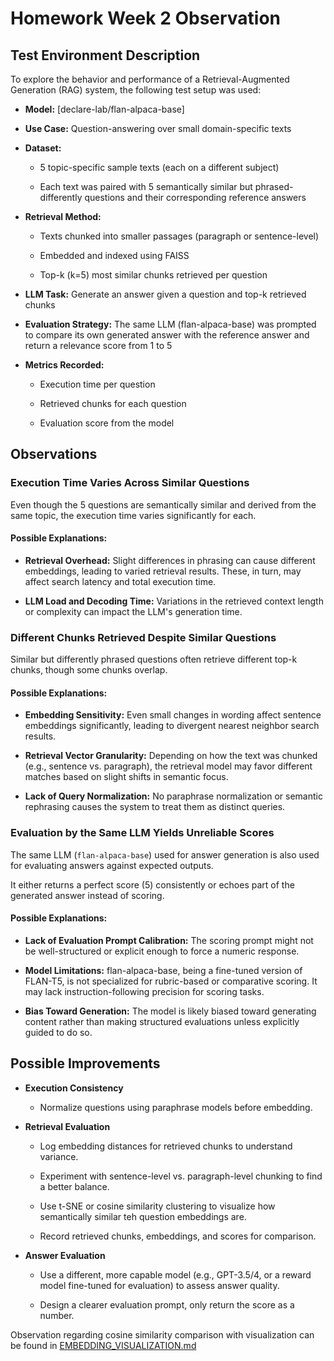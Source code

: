 # Homework Week 2 Observation

## Test Environment Description
To explore the behavior and performance of a Retrieval-Augmented Generation (RAG) system, the following test setup was used:

-  **Model:** [declare-lab/flan-alpaca-base]

-  **Use Case:** Question-answering over small domain-specific texts

-  **Dataset:**

   -  5 topic-specific sample texts (each on a different subject)

   -  Each text was paired with 5 semantically similar but phrased-differently questions and their corresponding reference answers

-  **Retrieval Method:**

   -  Texts chunked into smaller passages (paragraph or sentence-level)

   -  Embedded and indexed using FAISS

   -  Top-k (k=5) most similar chunks retrieved per question

- **LLM Task:** Generate an answer given a question and top-k retrieved chunks

-  **Evaluation Strategy:** The same LLM (flan-alpaca-base) was prompted to compare its own generated answer with the reference answer and return a relevance score from 1 to 5

-  **Metrics Recorded:**

   -  Execution time per question

   -  Retrieved chunks for each question

   -  Evaluation score from the model

## Observations

### Execution Time Varies Across Similar Questions
Even though the 5 questions are semantically similar and derived from the same topic, the execution time varies significantly for each.

#### Possible Explanations:
- **Retrieval Overhead:** Slight differences in phrasing can cause different embeddings, leading to varied retrieval results. These, in turn, may affect search latency and total execution time.

- **LLM Load and Decoding Time:** Variations in the retrieved context length or complexity can impact the LLM's generation time.

### Different Chunks Retrieved Despite Similar Questions
Similar but differently phrased questions often retrieve different top-k chunks, though some chunks overlap.

#### Possible Explanations:
- **Embedding Sensitivity:** Even small changes in wording affect sentence embeddings significantly, leading to divergent nearest neighbor search results.

- **Retrieval Vector Granularity:** Depending on how the text was chunked (e.g., sentence vs. paragraph), the retrieval model may favor different matches based on slight shifts in semantic focus.

- **Lack of Query Normalization:** No paraphrase normalization or semantic rephrasing causes the system to treat them as distinct queries.

### Evaluation by the Same LLM Yields Unreliable Scores
The same LLM (`flan-alpaca-base`) used for answer generation is also used for evaluating answers against expected outputs.

It either returns a perfect score (5) consistently or echoes part of the generated answer instead of scoring.

#### Possible Explanations:
- **Lack of Evaluation Prompt Calibration:** The scoring prompt might not be well-structured or explicit enough to force a numeric response.

- **Model Limitations:** flan-alpaca-base, being a fine-tuned version of FLAN-T5, is not specialized for rubric-based or comparative scoring. It may lack instruction-following precision for scoring tasks.

- **Bias Toward Generation:** The model is likely biased toward generating content rather than making structured evaluations unless explicitly guided to do so.

## Possible Improvements
- **Execution Consistency**

  - Normalize questions using paraphrase models before embedding.

- **Retrieval Evaluation**

  - Log embedding distances for retrieved chunks to understand variance.

  - Experiment with sentence-level vs. paragraph-level chunking to find a better balance.

  - Use t-SNE or cosine similarity clustering to visualize how semantically similar teh question embeddings are.
  
  - Record retrieved chunks, embeddings, and scores for comparison.

- **Answer Evaluation**

  - Use a different, more capable model (e.g., GPT-3.5/4, or a reward model fine-tuned for evaluation) to assess answer quality.

  - Design a clearer evaluation prompt, only return the score as a number.

Observation regarding cosine similarity comparison with visualization can be found in [EMBEDDING_VISUALIZATION.md](../../week_2_tasks/EMBEDDING_VISUALIZATION.md)